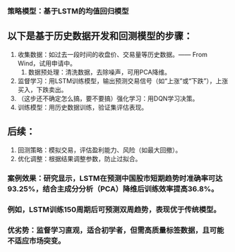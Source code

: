 ### 策略模型：基于LSTM的均值回归模型
## 以下是基于历史数据开发和回测模型的步骤：
1. 收集数据：如过去一段时间的收盘价、交易量等历史数据。—— From Wind，试用申请中。
   1. 数据预处理：清洗数据，去除噪声，可用PCA降维。
2. 监督学习：用LSTM训练模型，输出预测交易信号（如“上涨”或“下跌”），上涨买入，下跌卖出。
3. （这步还不确定怎么搞，要不要搞）强化学习：用DQN学习决策。
4. 训练模型：用历史数据训练，验证集评估表现。

## 后续：
1. 回测策略：模拟交易，评估盈利能力、风险（如最大回撤）。
2. 优化调整：根据结果调整参数，防止过拟合。

### 案例效果：研究显示，LSTM在预测中国股市短期趋势时准确率可达93.25%，结合主成分分析（PCA）降维后训练效率提高36.8%。
### 例如，LSTM训练150周期后可预测双周趋势，表现优于传统模型。
### 优劣势：监督学习直观，适合初学者，但需高质量标签数据，且可能不适应市场突变。